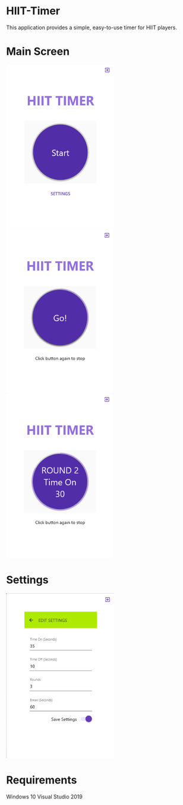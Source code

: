 # HIIT-Timer

This application provides a simple, easy-to-use timer for HIIT players. 

# Main Screen

![screenshot](Screenshots/1.png)  ![screenshot](Screenshots/2.png)  ![screenshot](Screenshots/3.png)

# Settings

![screenshot](Screenshots/4.png)

# Requirements

Windows 10
Visual Studio 2019
